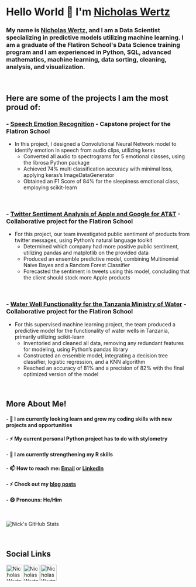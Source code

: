 <!--
**njw27/njw27** is a ✨ _special_ ✨ repository because its `README.md` (this file) appears on your GitHub profile.

Here are some ideas to get you started:

- 🔭 I’m currently working on ...
- 🌱 I’m currently learning ...
- 👯 I’m looking to collaborate on ...
- 🤔 I’m looking for help with ...
- 💬 Ask me about ...
- 📫 How to reach me: ...
- 😄 Pronouns: ...
- ⚡ Fun fact: ...
-->
# Hello World 👋  I'm [Nicholas Wertz](https://www.linkedin.com/in/nicholas-wertz-345082b9/) 

### My name is [Nicholas Wertz,](https://www.linkedin.com/in/nicholas-wertz-345082b9/) and I am a Data Scientist specializing in predictive models utilizing machine learning. I am a graduate of the Flatiron School's Data Science training program and I am experienced in Python, SQL, advanced mathematics, machine learning, data sorting, cleaning, analysis, and visualization.
<br/>

## Here are some of the projects I am the most proud of:

### - [Speech Emotion Recognition](https://github.com/njw27/Speech_Emotion_Recognition_SER) - Capstone project for the Flatiron School
- In this project, I designed a Convolutional Neural Network model to identify emotion in speech from audio clips, utilizing keras
    - Converted all audio to spectrograms for 5 emotional classes, using the librosa Python package
    - Achieved 74% multi classification accuracy with minimal loss, applying keras’s ImageDataGenerator
    - Obtained an F1 Score of 84% for the sleepiness emotional class, employing scikit-learn
<br/>

### - [Twitter Sentiment Analysis of Apple and Google for AT&T](https://github.com/njw27/Apple-Google-Sentiment-Analysis) - Collaborative project for the Flatiron School
- For this project, our team investigated public sentiment of products from twitter messages, using Python’s natural language toolkit
    - Determined which company had more positive public sentiment, utilizing pandas and matplotlib on the provided data
    - Produced an ensemble predictive model, combining Multinomial Naive Bayes and a Random Forest Classifier
    - Forecasted the sentiment in tweets using this model, concluding that the client should stock more Apple products
<br/>

### - [Water Well Functionality for the Tanzania Ministry of Water](https://github.com/njw27/Supervised-ML-For-Tanzanian-Water-Wells) - Collaborative project for the Flatiron School
- For this supervised machine learning project, the team produced a predictive model for the functionality of water wells in Tanzania, primarily utilizing scikit-learn
    - Inventoried and cleaned all data, removing any redundant features for modeling, using Python’s pandas library
    - Constructed an ensemble model, integrating a decision tree classifier, logistic regression, and a KNN algorithm
    - Reached an accuracy of 81% and a precision of 82% with the final optimized version of the model
<br/>

## More About Me!

#### - 🔭 I am currently looking learn and grow my coding skills with new projects and opportunities
#### - ⚡ My current personal Python project has to do with stylometry
#### - 🌱 I am currently strengthening my R skills
#### - 📫 How to reach me: [Email](mailto:wertz.nicholas.42@gmail.com) or [LinkedIn](https://www.linkedin.com/in/nicholas-wertz-345082b9/)
#### - ⚡ Check out my [blog posts](https://medium.com/@wertz.nicholas.42)
#### - 😄 Pronouns: He/Him

<br/>

![Nick's GitHub Stats](https://github-readme-stats.vercel.app/api?username=njw27&show_icons=true&hide_border=true)

<br/>


## Social Links
<a href="https://www.linkedin.com/in/nicholas-wertz-345082b9/">
<img align="left" alt="Nicholas Wertz" width="44px" src="https://cdn.jsdelivr.net/npm/simple-icons@v3/icons/linkedin.svg" />
</a>
<a href="https://twitter.com/nicholasjwertz">
<img align="left" alt="Nicholas Wertz | Twitter" width="44px" src="https://cdn.jsdelivr.net/npm/simple-icons@v3/icons/twitter.svg" />
</a>
<a href="https://medium.com/@wertz.nicholas.42">
<img align="left" alt="Nicholas Wertz" width="44px" src="https://cdn.jsdelivr.net/npm/simple-icons@v3/icons/medium.svg" />
</a>


<br />
